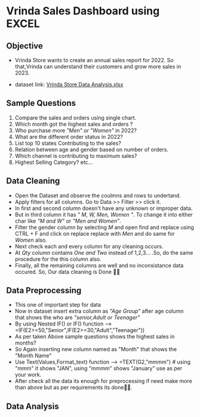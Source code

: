 # Vrinda Sales Dashboard using EXCEL

## Objective

- Vrinda Store wants to create an annual sales report for 2022. So that,Vrinda can understand their customers and grow more sales in 2023.

- dataset link: [Vrinda Store Data Analysis.xlsx](https://github.com/user-attachments/files/18464177/Vrinda.Store.Data.Analysis.xlsx)

## Sample Questions

1. Compare the sales and orders using single chart.
2. Which month got the highest sales and orders ?
3. Who purchase more *"Men" or "Women"* in 2022?
4. What are the different order status in 2022?
5. List top 10 states Contributing to the sales?
6. Relation between age and gender based on number of orders.
7. Which channel is contributing to maximum sales?
8. Highest Selling Category? etc...

## Data Cleaning

- Open the Dataset and observe the coulmns and rows to undertand.
- Apply filters for all columns. Go to Data >> Filter >> click it.
- In first and second column doesn't have any unknown or improper data.
- But in third column it has *" M, W, Men, Women "*. To change it into either char like *"M and W"* or *"Men and Women"*.
- Filter the gender column by selecting *M* and open find and replace using CTRL + F and click on replace replace with *Men* and do same for *Women* also.
- Next check each and every column for any cleaning occurs.
- At *Qty* column contains *One and Two* instead of 1,2,3... .So, do the same procedure for the this column also.
- Finally, all the remaining columns are well and no inconsistance data occured. So, Our data cleaning is Done 🎉🎉 

## Data Preprocessing

- This one of important step for data
- Now in dataset insert extra column as *"Age Group"* after age column that shows the who are *"senior,Adult or Teenager"*
- By using Nested IF() or IF() function --> =IF(E2>=50,"Senior",IF(E2>=30,"Adult","Teenager"))
- As per taken Above sample questions shows the highest sales in months?
- So Again inserting new column named as "Month" that shows the "Month Name"
- Use Text(Values,Format_text) function --> =TEXT(G2,"mmmm") # using "mmm" it shows "JAN", using "mmmm" shows "January" use as per your work.
- After check all the data its enough for preprocessing if need make more than above but as per requirements its done🎊🎊.

## Data Analysis

